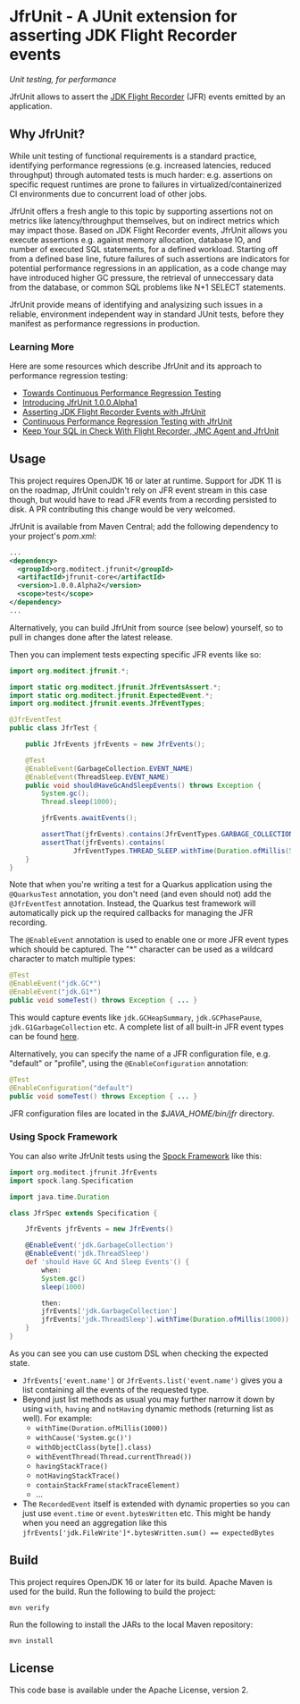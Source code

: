 # JfrUnit - A JUnit extension for asserting JDK Flight Recorder events

_Unit testing, for performance_

JfrUnit allows to assert the [JDK Flight Recorder](https://openjdk.java.net/jeps/328) (JFR) events emitted by an application.

## Why JfrUnit?

While unit testing of functional requirements is a standard practice, identifying performance regressions (e.g. increased latencies, reduced throughput) through automated tests is much harder: e.g. assertions on specific request runtimes are prone to failures in virtualized/containerized CI environments due to concurrent load of other jobs.

JfrUnit offers a fresh angle to this topic by supporting assertions not on metrics like latency/throughput themselves, but on indirect metrics which may impact those.
Based on JDK Flight Recorder events, JfrUnit allows you execute assertions e.g. against memory allocation, database IO, and number of executed SQL statements, for a defined workload.
Starting off from a defined base line, future failures of such assertions are indicators for potential performance regressions in an application, as a code change may have introduced higher GC pressure, the retrieval of unneccessary data from the database, or common SQL problems like N+1 SELECT statements.

JfrUnit provide means of identifying and analysizing such issues in a reliable, environment independent way in standard JUnit tests,
before they manifest as performance regressions in production.

### Learning More

Here are some resources which describe JfrUnit and its approach to performance regression testing:

* [Towards Continuous Performance Regression Testing](https://www.morling.dev/blog/towards-continuous-performance-regression-testing/)
* [Introducing JfrUnit 1.0.0.Alpha1](https://www.morling.dev/blog/introducing-jfrunit-1-0-0-alpha1/)
* [Asserting JDK Flight Recorder Events with JfrUnit](https://www.infoq.com/news/2021/09/jfrunit-flight-recorder-events/)
* [Continuous Performance Regression Testing with JfrUnit](https://www.p99conf.io/session/continuous-performance-regression-testing-with-jfrunit/)
* [Keep Your SQL in Check With Flight Recorder, JMC Agent and JfrUnit](https://www.javaadvent.com/2021/12/keep-your-sql-in-check-with-flight-recorder-jmc-agent-and-jfrunit.html)

## Usage

This project requires OpenJDK 16 or later at runtime.
Support for JDK 11 is on the roadmap, JfrUnit couldn't rely on JFR event stream in this case though, but would have to read JFR events from a recording persisted to disk.
A PR contributing this change would be very welcomed.

JfrUnit is available from Maven Central;
add the following dependency to your project's _pom.xml_:

```xml
...
<dependency>
  <groupId>org.moditect.jfrunit</groupId>
  <artifactId>jfrunit-core</artifactId>
  <version>1.0.0.Alpha2</version>
  <scope>test</scope>
</dependency>
...
```

Alternatively, you can build JfrUnit from source (see below) yourself, so to pull in changes done after the latest release.

Then you can implement tests expecting specific JFR events like so:

```java
import org.moditect.jfrunit.*;

import static org.moditect.jfrunit.JfrEventsAssert.*;
import static org.moditect.jfrunit.ExpectedEvent.*;
import org.moditect.jfrunit.events.JfrEventTypes;

@JfrEventTest
public class JfrTest {

    public JfrEvents jfrEvents = new JfrEvents();

    @Test
    @EnableEvent(GarbageCollection.EVENT_NAME)
    @EnableEvent(ThreadSleep.EVENT_NAME)
    public void shouldHaveGcAndSleepEvents() throws Exception {
        System.gc();
        Thread.sleep(1000);

        jfrEvents.awaitEvents();

        assertThat(jfrEvents).contains(JfrEventTypes.GARBAGE_COLLECTION);
        assertThat(jfrEvents).contains(
                JfrEventTypes.THREAD_SLEEP.withTime(Duration.ofMillis(50)));
    }
}
```

Note that when you're writing a test for a Quarkus application using the `@QuarkusTest` annotation, you don't need (and even should not) add the `@JfrEventTest` annotation.
Instead, the Quarkus test framework will automatically pick up the required callbacks for managing the JFR recording.

The `@EnableEvent` annotation is used to enable one or more JFR event types which should be captured.
The "*" character can be used as a wildcard character to match multiple types:

```java
@Test
@EnableEvent("jdk.GC*")
@EnableEvent("jdk.G1*")
public void someTest() throws Exception { ... }
```

This would capture events like `jdk.GCHeapSummary`, `jdk.GCPhasePause`, `jdk.G1GarbageCollection` etc.
A complete list of all built-in JFR event types can be found [here](https://bestsolution-at.github.io/jfr-doc/).

Alternatively, you can specify the name of a JFR configuration file, e.g. "default" or "profile", using the `@EnableConfiguration` annotation:

```java
@Test
@EnableConfiguration("default")
public void someTest() throws Exception { ... }
```

JFR configuration files are located in the _$JAVA_HOME/bin/jfr_ directory.

### Using Spock Framework

You can also write JfrUnit tests using the [Spock Framework](https://spockframework.org/) like this:

```groovy
import org.moditect.jfrunit.JfrEvents
import spock.lang.Specification

import java.time.Duration

class JfrSpec extends Specification {

    JfrEvents jfrEvents = new JfrEvents()

    @EnableEvent('jdk.GarbageCollection')
    @EnableEvent('jdk.ThreadSleep')
    def 'should Have GC And Sleep Events'() {
        when:
        System.gc()
        sleep(1000)

        then:
        jfrEvents['jdk.GarbageCollection']
        jfrEvents['jdk.ThreadSleep'].withTime(Duration.ofMillis(1000))
    }
}
```

As you can see you can use custom DSL when checking the expected state.
 * `JfrEvents['event.name']` or `JfrEvents.list('event.name')` gives you a list containing all the events of the requested type.
 * Beyond just list methods as usual you may further narrow it down by using `with`, `having` and `notHaving` dynamic methods
   (returning list as well). For example:
     * `withTime(Duration.ofMillis(1000))`
     * `withCause('System.gc()')`
     * `withObjectClass(byte[].class)`
     * `withEventThread(Thread.currentThread())`
     * `havingStackTrace()`
     * `notHavingStackTrace()`
     * `containStackFrame(stackTraceElement)`
     * ...
 * The `RecordedEvent` itself is extended with dynamic properties so you can just use `event.time` or `event.bytesWritten` etc.
   This might be handy when you need an aggregation like this `jfrEvents['jdk.FileWrite']*.bytesWritten.sum() == expectedBytes`

## Build

This project requires OpenJDK 16 or later for its build.
Apache Maven is used for the build.
Run the following to build the project:

```shell
mvn verify
```

Run the following to install the JARs to the local Maven repository:

```shell
mvn install
```

## License

This code base is available under the Apache License, version 2.

